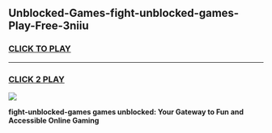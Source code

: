 
## Unblocked-Games-fight-unblocked-games-Play-Free-3niiu
<h3>
<a href="https://premium76.site?title=fight-unblocked-games&ref=09A">CLICK TO PLAY</a></h3>
<hr>

<h3>
<a href="https://premium76.site?title=fight-unblocked-games&ref=09A">CLICK 2 PLAY</a>
  
</h3>

<a href="https://premium76.site?title=fight-unblocked-games&ref=09A"><img src="https://clearcache.store/games.png"></a>


**fight-unblocked-games games unblocked: Your Gateway to Fun and Accessible Online Gaming**
